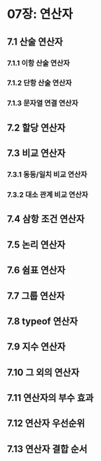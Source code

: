 # 07장: 연산자
## 7.1 산술 연산자
### 7.1.1 이항 산술 연산자
### 7.1.2 단항 산술 연산자
### 7.1.3 문자열 연결 연산자
## 7.2 할당 연산자
## 7.3 비교 연산자
### 7.3.1 동등/일치 비교 연산자
### 7.3.2 대소 관계 비교 연산자
## 7.4 삼항 조건 연산자
## 7.5 논리 연산자
## 7.6 쉼표 연산자
## 7.7 그룹 연산자
## 7.8 typeof 연산자
## 7.9 지수 연산자
## 7.10 그 외의 연산자
## 7.11 연산자의 부수 효과
## 7.12 연산자 우선순위
## 7.13 연산자 결합 순서